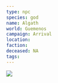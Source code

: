 ```yaml
---
type: npc
species: god
name: Algath
world: Guemenos
campaign: Arrival
location: 
faction: 
deceased: NA
tags:
---
```


![](https://i.imgur.com/W26ZSVp.png)
